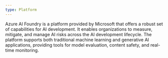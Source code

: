```yaml
---
type: Platform
---
```


Azure AI Foundry is a platform provided by Microsoft that offers a robust set of capabilities for AI development. It enables organizations to measure, mitigate, and manage AI risks across the AI development lifecycle. The platform supports both traditional machine learning and generative AI applications, providing tools for model evaluation, content safety, and real-time monitoring.